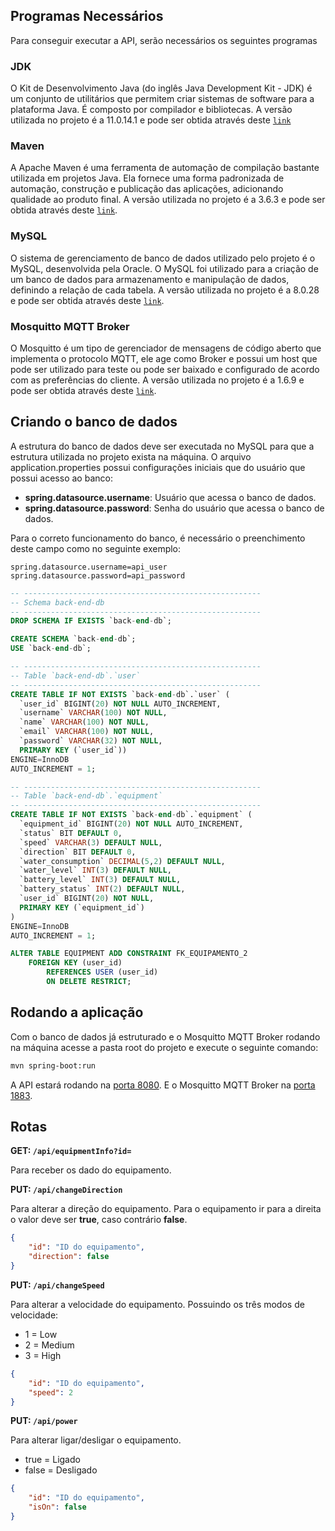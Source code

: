 ## Programas Necessários

Para conseguir executar a API, serão necessários os seguintes programas

### JDK

O Kit de Desenvolvimento Java (do inglês Java Development Kit - JDK) é um conjunto de utilitários que
permitem criar sistemas de software para a plataforma Java. É composto por compilador e bibliotecas.
A versão utilizada no projeto é a 11.0.14.1 e pode ser obtida através deste
[`link`](https://www.oracle.com/br/java/technologies/javase/jdk11-archive-downloads.html)

### Maven

A Apache Maven é uma ferramenta de automação de compilação bastante utilizada em projetos Java.
Ela fornece uma forma padronizada de automação, construção e publicação das aplicações, adicionando
qualidade ao produto final. A versão utilizada no projeto é a 3.6.3 e pode ser obtida através deste
[`link`](https://downloads.apache.org/maven/maven-3/3.6.3/binaries/).

### MySQL

O sistema de gerenciamento de banco de dados utilizado pelo projeto é o MySQL, desenvolvida pela Oracle.
O MySQL foi utilizado para a criação de um banco de dados para armazenamento e manipulação de dados,
definindo a relação de cada tabela. A versão utilizada no projeto é a 8.0.28 e pode ser obtida através deste
[`link`](https://dev.mysql.com/downloads/installer/).

### Mosquitto MQTT Broker

O Mosquitto é um tipo de gerenciador de mensagens de código aberto que implementa o protocolo MQTT, ele age
como Broker e possui um host que pode ser utilizado para teste ou pode ser baixado e configurado de acordo
com as preferências do cliente. A versão utilizada no projeto é a 1.6.9 e pode ser obtida através deste
[`link`](https://mosquitto.org/download/).

## Criando o banco de dados

A estrutura do banco de dados deve ser executada no MySQL para que a estrutura utilizada no projeto exista na máquina.
O arquivo application.properties possui configurações iniciais que do usuário que possui acesso ao banco:

- **spring.datasource.username**: Usuário que acessa o banco de dados.
- **spring.datasource.password**: Senha do usuário que acessa o banco de dados.

Para o correto funcionamento do banco, é necessário o preenchimento deste campo como no seguinte exemplo:

```
spring.datasource.username=api_user
spring.datasource.password=api_password
```


```sql
-- -----------------------------------------------------
-- Schema back-end-db
-- -----------------------------------------------------
DROP SCHEMA IF EXISTS `back-end-db`;

CREATE SCHEMA `back-end-db`;
USE `back-end-db`;

-- -----------------------------------------------------
-- Table `back-end-db`.`user`
-- -----------------------------------------------------
CREATE TABLE IF NOT EXISTS `back-end-db`.`user` (
  `user_id` BIGINT(20) NOT NULL AUTO_INCREMENT,
  `username` VARCHAR(100) NOT NULL,
  `name` VARCHAR(100) NOT NULL,
  `email` VARCHAR(100) NOT NULL,
  `password` VARCHAR(32) NOT NULL,
  PRIMARY KEY (`user_id`))
ENGINE=InnoDB
AUTO_INCREMENT = 1;

-- -----------------------------------------------------
-- Table `back-end-db`.`equipment`
-- -----------------------------------------------------
CREATE TABLE IF NOT EXISTS `back-end-db`.`equipment` (
  `equipment_id` BIGINT(20) NOT NULL AUTO_INCREMENT,
  `status` BIT DEFAULT 0,
  `speed` VARCHAR(3) DEFAULT NULL,
  `direction` BIT DEFAULT 0,
  `water_consumption` DECIMAL(5,2) DEFAULT NULL,
  `water_level` INT(3) DEFAULT NULL,
  `battery_level` INT(3) DEFAULT NULL,
  `battery_status` INT(2) DEFAULT NULL,
  `user_id` BIGINT(20) NOT NULL,
  PRIMARY KEY (`equipment_id`)
) 
ENGINE=InnoDB
AUTO_INCREMENT = 1;

ALTER TABLE EQUIPMENT ADD CONSTRAINT FK_EQUIPAMENTO_2
    FOREIGN KEY (user_id)
        REFERENCES USER (user_id)
        ON DELETE RESTRICT;
```

## Rodando a aplicação

Com o banco de dados já estruturado e o Mosquitto MQTT Broker rodando na máquina acesse a pasta root do projeto e execute
o seguinte comando:

```bash
mvn spring-boot:run
```

A API estará rodando na [porta 8080](http://localhost:8080). E o Mosquitto MQTT Broker na [porta 1883](http://localhost:1883).

## Rotas

**GET: `/api/equipmentInfo?id=`**

Para receber os dado do equipamento.

**PUT: `/api/changeDirection`**

Para alterar a direção do equipamento. Para o equipamento ir para a direita o valor deve ser **true**, caso contrário **false**.

```json
{
    "id": "ID do equipamento",
    "direction": false
}
```

**PUT: `/api/changeSpeed`**

Para alterar a velocidade do equipamento. Possuindo os três modos de velocidade:

- 1 = Low
- 2 = Medium
- 3 = High

```json
{
    "id": "ID do equipamento",
    "speed": 2
}
```

**PUT: `/api/power`**

Para alterar ligar/desligar o equipamento.

- true = Ligado
- false = Desligado

```json
{
    "id": "ID do equipamento",
    "isOn": false
}
```
